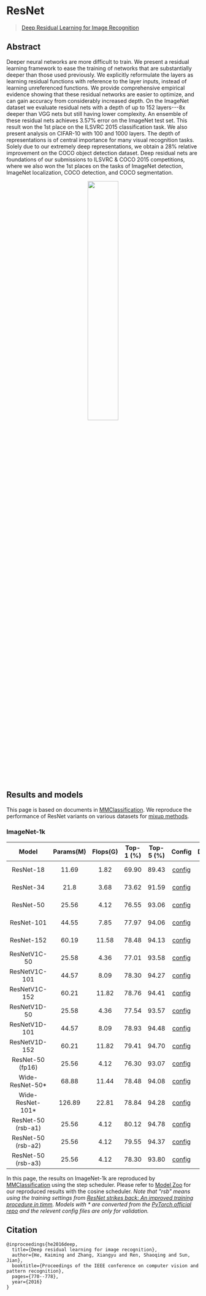 # ResNet

> [Deep Residual Learning for Image Recognition](https://openaccess.thecvf.com/content_cvpr_2016/html/He_Deep_Residual_Learning_CVPR_2016_paper.html)

## Abstract

Deeper neural networks are more difficult to train. We present a residual learning framework to ease the training of networks that are substantially deeper than those used previously. We explicitly reformulate the layers as learning residual functions with reference to the layer inputs, instead of learning unreferenced functions. We provide comprehensive empirical evidence showing that these residual networks are easier to optimize, and can gain accuracy from considerably increased depth. On the ImageNet dataset we evaluate residual nets with a depth of up to 152 layers---8x deeper than VGG nets but still having lower complexity. An ensemble of these residual nets achieves 3.57% error on the ImageNet test set. This result won the 1st place on the ILSVRC 2015 classification task. We also present analysis on CIFAR-10 with 100 and 1000 layers. The depth of representations is of central importance for many visual recognition tasks. Solely due to our extremely deep representations, we obtain a 28% relative improvement on the COCO object detection dataset. Deep residual nets are foundations of our submissions to ILSVRC & COCO 2015 competitions, where we also won the 1st places on the tasks of ImageNet detection, ImageNet localization, COCO detection, and COCO segmentation.

<div align=center>
<img src="https://user-images.githubusercontent.com/26739999/142574068-60cfdeea-c4ec-4c49-abb2-5dc2facafc3b.png" width="40%"/>
</div>

## Results and models

This page is based on documents in [MMClassification](https://github.com/open-mmlab/mmclassification). We reproduce the performance of ResNet variants on various datasets for [mixup methods](https://github.com/Westlake-AI/openmixup/tree/main/docs/en/model_zoos/Model_Zoo_sup.md).

### ImageNet-1k

|       Model        | Params(M) | Flops(G) | Top-1 (%) | Top-5 (%) |                                  Config                                  |                                  Download                                   |
| :----------------: | :-------: | :------: | :-------: | :-------: | :----------------------------------------------------------------------: | :-------------------------------------------------------------------------: |
|     ResNet-18      |   11.69   |   1.82   |   69.90   |   89.43   | [config](https://github.com/open-mmlab/mmclassification/blob/master/configs/resnet/resnet18_8xb32_in1k.py) | [model](https://download.openmmlab.com/mmclassification/v0/resnet/resnet18_8xb32_in1k_20210831-fbbb1da6.pth) \| [log](https://download.openmmlab.com/mmclassification/v0/resnet/resnet18_8xb32_in1k_20210831-fbbb1da6.log.json) |
|     ResNet-34      |   21.8    |   3.68   |   73.62   |   91.59   | [config](https://github.com/open-mmlab/mmclassification/blob/master/configs/resnet/resnet34_8xb32_in1k.py) | [model](https://download.openmmlab.com/mmclassification/v0/resnet/resnet34_8xb32_in1k_20210831-f257d4e6.pth) \| [log](https://download.openmmlab.com/mmclassification/v0/resnet/resnet34_8xb32_in1k_20210831-f257d4e6.log.json) |
|     ResNet-50      |   25.56   |   4.12   |   76.55   |   93.06   | [config](https://github.com/open-mmlab/mmclassification/blob/master/configs/resnet/resnet50_8xb32_in1k.py) | [model](https://download.openmmlab.com/mmclassification/v0/resnet/resnet50_8xb32_in1k_20210831-ea4938fc.pth) \| [log](https://download.openmmlab.com/mmclassification/v0/resnet/resnet50_8xb32_in1k_20210831-ea4938fc.log.json) |
|     ResNet-101     |   44.55   |   7.85   |   77.97   |   94.06   | [config](https://github.com/open-mmlab/mmclassification/blob/master/configs/resnet/resnet101_8xb32_in1k.py) | [model](https://download.openmmlab.com/mmclassification/v0/resnet/resnet101_8xb32_in1k_20210831-539c63f8.pth) \| [log](https://download.openmmlab.com/mmclassification/v0/resnet/resnet101_8xb32_in1k_20210831-539c63f8.log.json) |
|     ResNet-152     |   60.19   |  11.58   |   78.48   |   94.13   | [config](https://github.com/open-mmlab/mmclassification/blob/master/configs/resnet/resnet152_8xb32_in1k.py) | [model](https://download.openmmlab.com/mmclassification/v0/resnet/resnet152_8xb32_in1k_20210901-4d7582fa.pth) \| [log](https://download.openmmlab.com/mmclassification/v0/resnet/resnet152_8xb32_in1k_20210901-4d7582fa.log.json) |
|    ResNetV1C-50    |   25.58   |   4.36   |   77.01   |   93.58   | [config](https://github.com/open-mmlab/mmclassification/blob/master/configs/resnet/resnetv1c50_8xb32_in1k.py) | [model](https://download.openmmlab.com/mmclassification/v0/resnet/resnetv1c50_8xb32_in1k_20220214-3343eccd.pth) \| [log](https://download.openmmlab.com/mmclassification/v0/resnet/resnetv1c50_8xb32_in1k_20220214-3343eccd.log.json) |
|   ResNetV1C-101    |   44.57   |   8.09   |   78.30   |   94.27   | [config](https://github.com/open-mmlab/mmclassification/blob/master/configs/resnet/resnetv1c101_8xb32_in1k.py) | [model](https://download.openmmlab.com/mmclassification/v0/resnet/resnetv1c101_8xb32_in1k_20220214-434fe45f.pth) \| [log](https://download.openmmlab.com/mmclassification/v0/resnet/resnetv1c101_8xb32_in1k_20220214-434fe45f.log.json) |
|   ResNetV1C-152    |   60.21   |  11.82   |   78.76   |   94.41   | [config](https://github.com/open-mmlab/mmclassification/blob/master/configs/resnet/resnetv1c152_8xb32_in1k.py) | [model](https://download.openmmlab.com/mmclassification/v0/resnet/resnetv1c152_8xb32_in1k_20220214-c013291f.pth) \| [log](https://download.openmmlab.com/mmclassification/v0/resnet/resnetv1c152_8xb32_in1k_20220214-c013291f.log.json) |
|    ResNetV1D-50    |   25.58   |   4.36   |   77.54   |   93.57   | [config](https://github.com/open-mmlab/mmclassification/blob/master/configs/resnet/resnetv1d50_8xb32_in1k.py) | [model](https://download.openmmlab.com/mmclassification/v0/resnet/resnetv1d50_b32x8_imagenet_20210531-db14775a.pth) \| [log](https://download.openmmlab.com/mmclassification/v0/resnet/resnetv1d50_b32x8_imagenet_20210531-db14775a.log.json) |
|   ResNetV1D-101    |   44.57   |   8.09   |   78.93   |   94.48   | [config](https://github.com/open-mmlab/mmclassification/blob/master/configs/resnet/resnetv1d101_8xb32_in1k.py) | [model](https://download.openmmlab.com/mmclassification/v0/resnet/resnetv1d101_b32x8_imagenet_20210531-6e13bcd3.pth) \| [log](https://download.openmmlab.com/mmclassification/v0/resnet/resnetv1d101_b32x8_imagenet_20210531-6e13bcd3.log.json) |
|   ResNetV1D-152    |   60.21   |  11.82   |   79.41   |   94.70   | [config](https://github.com/open-mmlab/mmclassification/blob/master/configs/resnet/resnetv1d152_8xb32_in1k.py) | [model](https://download.openmmlab.com/mmclassification/v0/resnet/resnetv1d152_b32x8_imagenet_20210531-278cf22a.pth) \| [log](https://download.openmmlab.com/mmclassification/v0/resnet/resnetv1d152_b32x8_imagenet_20210531-278cf22a.log.json) |
|  ResNet-50 (fp16)  |   25.56   |   4.12   |   76.30   |   93.07   | [config](https://github.com/open-mmlab/mmclassification/blob/master/configs/resnet/resnet50_8xb32-fp16_in1k.py) | [model](https://download.openmmlab.com/mmclassification/v0/fp16/resnet50_batch256_fp16_imagenet_20210320-b3964210.pth) \| [log](https://download.openmmlab.com/mmclassification/v0/fp16/resnet50_batch256_fp16_imagenet_20210320-b3964210.log.json) |
|  Wide-ResNet-50\*  |   68.88   |  11.44   |   78.48   |   94.08   | [config](https://github.com/open-mmlab/mmclassification/blob/master/configs/resnet/wide-resnet50_8xb32_in1k.py) | [model](https://download.openmmlab.com/mmclassification/v0/resnet/wide-resnet50_3rdparty_8xb32_in1k_20220304-66678344.pth) |
| Wide-ResNet-101\*  |  126.89   |  22.81   |   78.84   |   94.28   | [config](https://github.com/open-mmlab/mmclassification/blob/master/configs/resnet/resnet101_8xb32_in1k.py) | [model](https://download.openmmlab.com/mmclassification/v0/resnet/wide-resnet101_3rdparty_8xb32_in1k_20220304-8d5f9d61.pth) |
| ResNet-50 (rsb-a1) |   25.56   |   4.12   |   80.12   |   94.78   | [config](https://github.com/open-mmlab/mmclassification/blob/master/configs/resnet/resnet50_rsb_a1_sz224_8xb256_ep600.py) | [model](https://download.openmmlab.com/mmclassification/v0/resnet/resnet50_8xb256-rsb-a1-600e_in1k_20211228-20e21305.pth) \| [log](https://download.openmmlab.com/mmclassification/v0/resnet/resnet50_8xb256-rsb-a1-600e_in1k_20211228-20e21305.log.json) |
| ResNet-50 (rsb-a2) |   25.56   |   4.12   |   79.55   |   94.37   | [config](https://github.com/open-mmlab/mmclassification/blob/master/configs/resnet/resnet50_rsb_a2_sz224_8xb256_ep300.py) | [model](https://download.openmmlab.com/mmclassification/v0/resnet/resnet50_8xb256-rsb-a2-300e_in1k_20211228-0fd8be6e.pth) \| [log](https://download.openmmlab.com/mmclassification/v0/resnet/resnet50_8xb256-rsb-a2-300e_in1k_20211228-0fd8be6e.log.json) |
| ResNet-50 (rsb-a3) |   25.56   |   4.12   |   78.30   |   93.80   | [config](https://github.com/open-mmlab/mmclassification/blob/master/configs/resnet/resnet50_rsb_a3_sz160_8xb256_ep100.py) | [model](https://download.openmmlab.com/mmclassification/v0/resnet/resnet50_8xb256-rsb-a3-100e_in1k_20211228-3493673c.pth) \| [log](https://download.openmmlab.com/mmclassification/v0/resnet/resnet50_8xb256-rsb-a3-100e_in1k_20211228-3493673c.log.json) |

In this page, the results on ImageNet-1k are reproduced by [MMClassification](https://github.com/open-mmlab/mmclassification) using the step scheduler. Please refer to [Model Zoo](https://github.com/Westlake-AI/openmixup/tree/main/docs/en/model_zoos/Model_Zoo_sup.md) for our reproduced results with the cosine scheduler. *Note that "rsb" means using the training settings from [ResNet strikes back: An improved training procedure in timm](https://arxiv.org/abs/2110.00476). Models with * are converted from the [PyTorch official repo](https://github.com/pytorch/vision) and the relevent config files are only for validation.*

## Citation

```
@inproceedings{he2016deep,
  title={Deep residual learning for image recognition},
  author={He, Kaiming and Zhang, Xiangyu and Ren, Shaoqing and Sun, Jian},
  booktitle={Proceedings of the IEEE conference on computer vision and pattern recognition},
  pages={770--778},
  year={2016}
}
```
